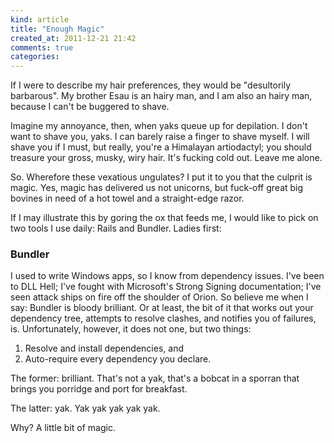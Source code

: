 ```yaml
---
kind: article
title: "Enough Magic"
created_at: 2011-12-21 21:42
comments: true
categories: 
---
```


If I were to describe my hair preferences, they would be "desultorily
barbarous". My brother Esau is an hairy man, and I am also an hairy man,
because I can't be buggered to shave.

Imagine my annoyance, then, when yaks queue up for depilation. I don't
want to shave you, yaks. I can barely raise a finger to shave myself. I
will shave you if I must, but really, you're a Himalayan artiodactyl;
you should treasure your gross, musky, wiry hair. It's fucking cold out.
Leave me alone.

So. Wherefore these vexatious ungulates? I put it to you that the
culprit is magic. Yes, magic has delivered us not unicorns, but fuck-off
great big bovines in need of a hot towel and a straight-edge razor.

If I may illustrate this by goring the ox that feeds me, I would like to
pick on two tools I use daily: Rails and Bundler. Ladies first:

### Bundler

I used to write Windows apps, so I know from dependency issues.
I've been to DLL Hell; I've fought with Microsoft's Strong Signing
documentation; I've seen attack ships on fire off the shoulder of Orion.
So believe me when I say: Bundler is bloody brilliant. Or at least,
the bit of it that works out your dependency tree, attempts to resolve
clashes, and notifies you of failures, is. Unfortunately, however, it
does not one, but two things:

  1. Resolve and install dependencies, and
  2. Auto-require every dependency you declare.

The former: brilliant. That's not a yak, that's a bobcat in a sporran
that brings you porridge and port for breakfast.

The latter: yak. Yak yak yak yak yak.

Why? A little bit of magic.
